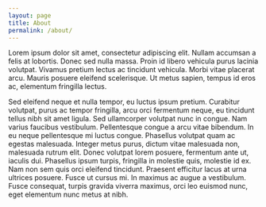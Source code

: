 ```yaml
---
layout: page
title: About
permalink: /about/
---
```


Lorem ipsum dolor sit amet, consectetur adipiscing elit. Nullam accumsan a felis at lobortis. Donec sed nulla massa. Proin id libero vehicula purus lacinia volutpat. Vivamus pretium lectus ac tincidunt vehicula. Morbi vitae placerat arcu. Mauris posuere eleifend scelerisque. Ut metus sapien, tempus id eros ac, elementum fringilla lectus.

Sed eleifend neque et nulla tempor, eu luctus ipsum pretium. Curabitur volutpat, purus ac tempor fringilla, arcu orci fermentum neque, eu tincidunt tellus nibh sit amet ligula. Sed ullamcorper volutpat nunc in congue. Nam varius faucibus vestibulum. Pellentesque congue a arcu vitae bibendum. In eu neque pellentesque mi luctus congue. Phasellus volutpat quam ac egestas malesuada. Integer metus purus, dictum vitae malesuada non, malesuada rutrum elit. Donec volutpat lorem posuere, fermentum ante ut, iaculis dui. Phasellus ipsum turpis, fringilla in molestie quis, molestie id ex. Nam non sem quis orci eleifend tincidunt. Praesent efficitur lacus at urna ultrices posuere. Fusce ut cursus mi. In maximus ac augue a vestibulum. Fusce consequat, turpis gravida viverra maximus, orci leo euismod nunc, eget elementum nunc metus at nibh.

